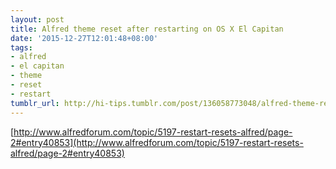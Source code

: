 ```yaml
---
layout: post
title: Alfred theme reset after restarting on OS X El Capitan
date: '2015-12-27T12:01:48+08:00'
tags:
- alfred
- el capitan
- theme
- reset
- restart
tumblr_url: http://hi-tips.tumblr.com/post/136058773048/alfred-theme-reset-after-restarting-on-os-x-el
---
```


[http://www.alfredforum.com/topic/5197-restart-resets-alfred/page-2#entry40853](http://www.alfredforum.com/topic/5197-restart-resets-alfred/page-2#entry40853)
